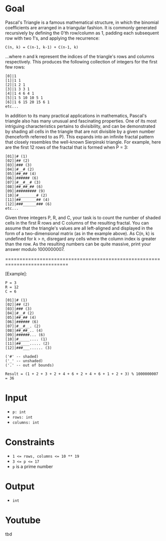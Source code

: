 # Goal
Pascal's Triangle is a famous mathematical structure, in which the binomial coefficients are arranged in a triangular fashion. It is commonly generated recursively by defining the 0'th row/column as 1, padding each subsequent row with two 1's, and applying the recurrence:

```C(n, k) = C(n-1, k-1) + C(n-1, k)```

...where n and k represent the indices of the triangle's rows and columns respectively. This produces the following collection of integers for the first few rows:

```
[0]|1
[1]|1 1
[2]|1 2 1
[3]|1 3 3 1
[4]|1 4 6 4 1
[5]|1 5 10 10 5 1
[6]|1 6 15 20 15 6 1
etc...
```

In addition to its many practical applications in mathematics, Pascal's triangle also has many unusual and fascinating properties. One of its most intriguing characteristics pertains to divisibility, and can be demonstrated by shading all cells in the triangle that are not divisible by a given number (henceforth referred to as P). This expands into an infinite fractal pattern that closely resembles the well-known Sierpinski triangle. For example, here are the first 12 rows of the fractal that is formed when P = 3:
```
[01]|# (1)
[02]|## (2)
[03]|### (3)
[04]|#__# (2)
[05]|##_## (4)
[06]|###### (6)
[07]|#__#__# (3)
[08]|##_##_## (6)
[09]|######### (9)
[10]|#________# (2)
[11]|##_______## (4)
[12]|###______### (6)
etc...
```

Given three integers P, R, and C, your task is to count the number of shaded cells in the first R rows and C columns of the resulting fractal. You can assume that the triangle's values are all left-aligned and displayed in the form of a two-dimensional matrix (as in the example above). As C(n, k) is undefined for k > n, disregard any cells where the column index is greater than the row. As the resulting numbers can be quite massive, print your answer modulo 1000000007.

============================================================================

[Example]:

```
P = 3
R = 12
C = 6
```

```
[01]|# (1)
[02]|## (2)
[03]|### (3)
[04]|#__# (2)
[05]|##_## (4)
[06]|###### (6)
[07]|#__#__. (2)
[08]|##_##_.. (4)
[09]|######... (6)
[10]|#_____.... (1)
[11]|##____..... (2)
[12]|###___...... (3)
```

```
('#' -- shaded)
('_' -- unshaded)
('.' -- out of bounds)
```

`Result = (1 + 2 + 3 + 2 + 4 + 6 + 2 + 4 + 6 + 1 + 2 + 3) % 1000000007 = 36`

# Input
* `p: int`
* `rows: int`
* `columns: int`

# Constraints
* `1 <= rows, columns <= 10 ** 19`
* `3 <= p <= 17`
* `p` is a prime number

# Output
* `int`

# Youtube
tbd
